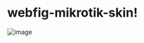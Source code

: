 # webfig-mikrotik-skin!

![image](https://user-images.githubusercontent.com/42666125/179499121-aca680f8-6177-4128-87f8-8133b431d5d4.png)

